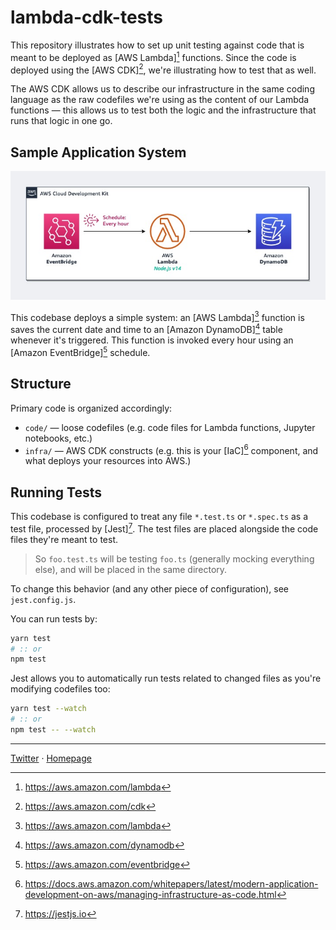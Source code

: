 # lambda-cdk-tests

This repository illustrates how to set up unit testing against code that is meant to
be deployed as [AWS Lambda][^1] functions. Since the code is deployed using the
[AWS CDK][^2], we're illustrating how to test that as well.

The AWS CDK allows us to describe our infrastructure in the same coding language as
the raw codefiles we're using as the content of our Lambda functions — this allows us
to test both the logic and the infrastructure that runs that logic in one go.

## Sample Application System

![Architecture](assets/archi.jpg)

This codebase deploys a simple system: an [AWS Lambda][^5] function is saves the current date and
time to an [Amazon DynamoDB][^6] table whenever it's triggered. This function is invoked every hour
using an [Amazon EventBridge][^7] schedule.

## Structure

Primary code is organized accordingly:

- `code/` — loose codefiles (e.g. code files for Lambda functions, Jupyter notebooks, etc.)
- `infra/` — AWS CDK constructs (e.g. this is your [IaC][^3] component, and what deploys your resources into AWS.)

## Running Tests

This codebase is configured to treat any file `*.test.ts` or `*.spec.ts` as a test file,
processed by [Jest][^4]. The test files are placed alongside the code files they're
meant to test.

> So `foo.test.ts` will be testing `foo.ts` (generally mocking everything else),
> and will be placed in the same directory.

To change this behavior (and any other piece of configuration),
see `jest.config.js`.

You can run tests by:

```bash
yarn test
# :: or
npm test
```

Jest allows you to automatically run tests related to changed files as you're modifying
codefiles too:

```bash
yarn test --watch
# :: or
npm test -- --watch
```

---

[Twitter][twitter] &middot; [Homepage][homepage]

[^1]: https://aws.amazon.com/lambda
[^2]: https://aws.amazon.com/cdk
[^3]: https://docs.aws.amazon.com/whitepapers/latest/modern-application-development-on-aws/managing-infrastructure-as-code.html
[^4]: https://jestjs.io
[^5]: https://aws.amazon.com/lambda
[^6]: https://aws.amazon.com/dynamodb
[^7]: https://aws.amazon.com/eventbridge

[twitter]: https://twitter.com/techlifemusic
[homepage]: https://richardneililagan.com
